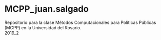 # MCPP_juan.salgado
Repositorio para la clase Métodos Computacionales para Políticas Públicas (MCPP) en la Universidad del Rosario. <br />
2019_2
